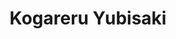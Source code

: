 --- 
title: "Kogareru Yubisaki"
publishdate: "2019-3-23T16:48:46+02:00"
src: "https://365manga.net/manga/kogareru-yubisaki"
image: "https://data.365manga.net/images/thumbnails/24492-kogareru-yubisaki.jpg"
description: "Read 'Shihaisuru Yubisaki' first, its the manga before this one. 1-3) Neurosurgeon Tsuda has always deeply loved the physician Shiraishi. Both have been living together for two years in a blossoming relationship. But halfway through, Tsuda's dashing uncle, Wakamiya, appears to woo Shiraishi and destroy the intimate relationship shared by the couple. Will the two of them manage to overcome this obstacle in their relationship? 4) Rehabilitation nurse Oka Katsuhiko…"
---
